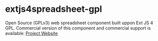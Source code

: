 extjs4spreadsheet-gpl
=====================

Open Source (GPLv3) web spreadsheet component built uppon Ext JS 4 GPL.
Commercial version of this component and commercial support is available:
[Project Website](http://www.extjs4spreadsheet.com)